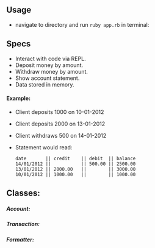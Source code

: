 
## Usage

  -  navigate to directory and run ```ruby app.rb``` in terminal:

## Specs

  - Interact with code via REPL.
  - Deposit money by amount.
  - Withdraw money by amount.
  - Show account statement.
  - Data stored in memory.

#### Example:

  - Client deposits 1000 on 10-01-2012
  - Client deposits 2000 on 13-01-2012
  - Client withdraws 500 on 14-01-2012
  - Statement would read:

        date       || credit    || debit  || balance
        14/01/2012 ||           || 500.00 || 2500.00
        13/01/2012 || 2000.00   ||        || 3000.00
        10/01/2012 || 1000.00   ||        || 1000.00


## Classes:

##### Account:

##### Transaction:

##### Formatter:
